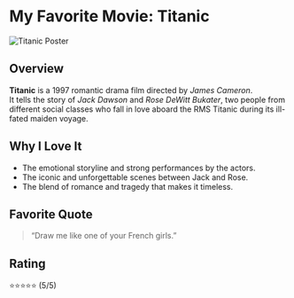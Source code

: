# My Favorite Movie: Titanic

![Titanic Poster](https://upload.wikimedia.org/wikipedia/en/2/22/Titanic_poster.jpg)

## Overview
**Titanic** is a 1997 romantic drama film directed by *James Cameron*.  
It tells the story of *Jack Dawson* and *Rose DeWitt Bukater*, two people from different social classes who fall in love aboard the RMS Titanic during its ill-fated maiden voyage.

## Why I Love It
- The emotional storyline and strong performances by the actors.  
- The iconic and unforgettable scenes between Jack and Rose.  
- The blend of romance and tragedy that makes it timeless.

## Favorite Quote
> “Draw me like one of your French girls.”

## Rating
⭐⭐⭐⭐⭐ (5/5)
